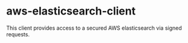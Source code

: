 # aws-elasticsearch-client

This client provides access to a secured AWS elasticsearch via signed requests.

